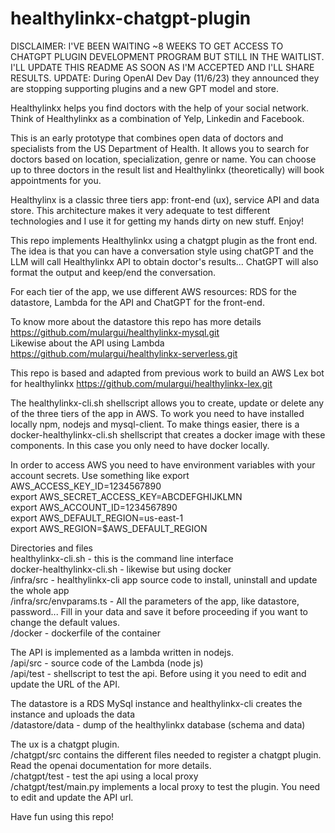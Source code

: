 # healthylinkx-chatgpt-plugin

DISCLAIMER: I'VE BEEN WAITING ~8 WEEKS TO GET ACCESS TO CHATGPT PLUGIN DEVELOPMENT PROGRAM BUT STILL IN THE WAITLIST. I'LL UPDATE THIS README AS SOON AS I'M ACCEPTED AND I'LL SHARE RESULTS.
UPDATE: During OpenAI Dev Day (11/6/23) they announced they are stopping supporting plugins and a new GPT model and store.

Healthylinkx helps you find doctors with the help of your social network. Think of Healthylinkx as a combination of Yelp, Linkedin and Facebook.

This is an early prototype that combines open data of doctors and specialists from the US Department of Health. It allows you to search for doctors based on location, specialization, genre or name. You can choose up to three doctors in the result list and Healthylinkx (theoretically) will book appointments for you.

Healthylinx is a classic three tiers app: front-end (ux), service API and data store. This architecture makes it very adequate to test different technologies and I use it for getting my hands dirty on new stuff. Enjoy!

This repo implements Healthylinkx using a chatgpt plugin as the front end. The idea is that you can have a conversation style using chatGPT and the LLM will call Healthylinkx API to obtain doctor's results... ChatGPT will also format the output and keep/end the conversation.

For each tier of the app, we use different AWS resources: RDS for the datastore, Lambda for the API and ChatGPT for the front-end.

To know more about the datastore this repo has more details https://github.com/mulargui/healthylinkx-mysql.git \
Likewise about the API using Lambda https://github.com/mulargui/healthylinkx-serverless.git

This repo is based and adapted from previous work to build an AWS Lex bot for healthylinkx https://github.com/mulargui/healthylinkx-lex.git

The healthylinkx-cli.sh shellscript allows you to create, update or delete any of the three tiers of the app in AWS. To work you need to have installed locally npm, nodejs and mysql-client. To make things easier, there is a docker-healthylinkx-cli.sh shellscript that creates a docker image with these components. In this case you only need to have docker locally.

In order to access AWS you need to have environment variables with your account secrets. Use something like
export AWS_ACCESS_KEY_ID=1234567890 \
export AWS_SECRET_ACCESS_KEY=ABCDEFGHIJKLMN \
export AWS_ACCOUNT_ID=1234567890 \
export AWS_DEFAULT_REGION=us-east-1 \
export AWS_REGION=$AWS_DEFAULT_REGION 

Directories and files \
healthylinkx-cli.sh - this is the command line interface \
docker-healthylinkx-cli.sh - likewise but using docker \
/infra/src - healthylinkx-cli app source code to install, uninstall and update the whole app \
/infra/src/envparams.ts - All the parameters of the app, like datastore, password... Fill in your data and save it before proceeding if you want to change the default values. \
/docker - dockerfile of the container

The API is implemented as a lambda written in nodejs. \
/api/src - source code of the Lambda (node js) \
/api/test - shellscript to test the api. Before using it you need to edit and update the URL of the API.

The datastore is a RDS MySql instance and healthylinkx-cli creates the instance and uploads the data \
/datastore/data - dump of the healthylinkx database (schema and data)

The ux is a chatgpt plugin. \
/chatgpt/src contains the different files needed to register a chatgpt plugin. Read the openai documentation for more details. \
/chatgpt/test - test the api using a local proxy \
/chatgpt/test/main.py implements a local proxy to test the plugin. You need to edit and update the API url. 

Have fun using this repo!
